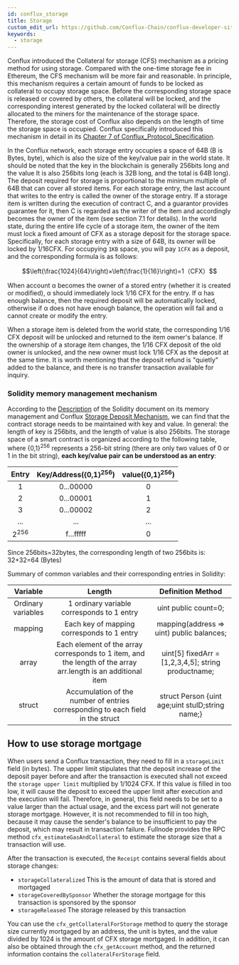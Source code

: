 ```yaml
---
id: conflux_storage
title: Storage
custom_edit_url: https://github.com/Conflux-Chain/conflux-developer-site/edit/master/docs/introduction/en/storage.md
keywords:
  - storage
---
```


Conflux introduced the Collateral for storage (CFS) mechanism as a pricing method for using storage. Compared with the one-time storage fee in Ethereum, the CFS mechanism will be more fair and reasonable. In principle, this mechanism requires a certain amount of funds to be locked as collateral to occupy storage space. Before the corresponding storage space is released or covered by others, the collateral will be locked, and the corresponding interest generated by the locked collateral will be directly allocated to the miners for the maintenance of the storage space. Therefore, the storage cost of Conflux also depends on the length of time the storage space is occupied. Conflux specifically introduced this mechanism in detail in its [Chapter 7 of Conflux_Protocol_Specification](https://confluxnetwork.org/files/Conflux_Protocol_Specification_20201020.pdf).

In the Conflux network, each storage entry occupies a space of 64B (B is Bytes, byte), which is also the size of the key/value pair in the world state. It should be noted that the key in the blockchain is generally 256bits long and the value It is also 256bits long (each is 32B long, and the total is 64B long). The deposit required for storage is proportional to the minimum multiple of 64B that can cover all stored items. For each storage entry, the last account that writes to the entry is called the owner of the storage entry. If a storage item is written during the execution of contract C, and a guarantor provides guarantee for it, then C is regarded as the writer of the item and accordingly becomes the owner of the item (see section 7.1 for details). In the world state, during the entire life cycle of a storage item, the owner of the item must lock a fixed amount of CFX as a storage deposit for the storage space. Specifically, for each storage entry with a size of 64B, its owner will be locked by 1/16CFX. For occupying `1KB` space, you will pay `1CFX` as a deposit, and the corresponding formula is as follows:

$$\left(\frac{1024}{64}\right)×\left(\frac{1}{16}\right)=1（CFX）$$

When account α becomes the owner of a stored entry (whether it is created or modified), α should immediately lock 1/16 CFX for the entry. If α has enough balance, then the required deposit will be automatically locked, otherwise if α does not have enough balance, the operation will fail and α cannot create or modify the entry.

When a storage item is deleted from the world state, the corresponding 1/16 CFX deposit will be unlocked and returned to the item owner's balance. If the ownership of a storage item changes, the 1/16 CFX deposit of the old owner is unlocked, and the new owner must lock 1/16 CFX as the deposit at the same time. It is worth mentioning that the deposit refund is "quietly" added to the balance, and there is no transfer transaction available for inquiry.

### Solidity memory management mechanism

According to the [Description](https://solidity-cn.readthedocs.io/zh/develop/introduction-to-smart-contracts.html#index-10) of the Solidity document on its memory management and Conflux [Storage Deposit Mechanism](https://mp.weixin.qq.com/s/KKU3XiJqr_Uz5RdlUyQmtA), we can find that the contract storage needs to be maintained with key and value. In general: the length of key is 256bits, and the length of value is also 256bits. The storage space of a smart contract is organized according to the following table, where {0,1}<sup>256</sup> represents a 256-bit string (there are only two values ​​of 0 or 1 in the bit string), **each key/value pair can be understood as an entry**:

Entry | Key/Address({0,1}<sup>256</sup>)   | value({0,1}<sup>256</sup>)  |
|  :----:  |  :----:  | :----:  |
1| 0...00000  | 0 |
2| 0...00001  | 1 |
3| 0...00002 | 2 |
...| ... | ... |
2<sup>256</sup>| f...fffff| 0 |

Since 256bits=32bytes, the corresponding length of two 256bits is: 32+32=64 (Bytes)

Summary of common variables and their corresponding entries in Solidity:

|   Variable   |                            Length                             |                      Definition Method                       |
| :------: | :---------------------------------------------------------: | :-------------------------------------------------: |
| Ordinary variables |                   1 ordinary variable corresponds to 1 entry                    |                uint public count=0;                 |
| mapping  |              Each key of mapping corresponds to 1 entry              |      mapping(address => uint) public balances;      |
|  array   | Each element of the array corresponds to 1 item, and the length of the array arr.length is an additional item | uint[5] fixedArr = [1,2,3,4,5]; string productname; |
|  struct  |              Accumulation of the number of entries corresponding to each field in the struct              |  struct Person {uint age;uint stuID;string name;}   |


## How to use storage mortgage

When users send a Conflux transaction, they need to fill in a `storageLimit` field (in bytes). The upper limit stipulates that the deposit increase of the deposit payer before and after the transaction is executed shall not exceed the `storage upper limit` multiplied by 1/1024 CFX. If this value is filled in too low, it will cause the deposit to exceed the upper limit after execution and the execution will fail. Therefore, in general, this field needs to be set to a value larger than the actual usage, and the excess part will not generate storage mortgage. However, it is not recommended to fill in too high, because it may cause the sender's balance to be insufficient to pay the deposit, which may result in transaction failure. Fullnode provides the RPC method `cfx_estimateGasAndCollateral` to estimate the storage size that a transaction will use.

After the transaction is executed, the `Receipt` contains several fields about storage changes:

* `storageCollateralized` This is the amount of data that is stored and mortgaged
* `storageCoveredBySponsor` Whether the storage mortgage for this transaction is sponsored by the sponsor
* `storageReleased` The storage released by this transaction

You can use the `cfx_getCollateralForStorage` method to query the storage size currently mortgaged by an address, the unit is bytes, and the value divided by 1024 is the amount of CFX storage mortgaged. In addition, it can also be obtained through the `cfx_getAccount` method, and the returned information contains the `collateralForStorage` field.